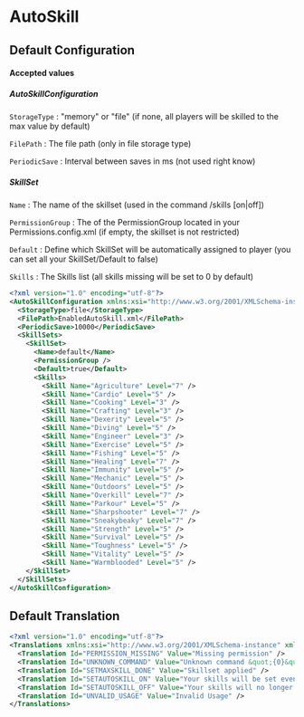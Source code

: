 ﻿# AutoSkill

## Default Configuration

#### Accepted values

##### AutoSkillConfiguration

`StorageType` : "memory" or "file" (if none, all players will be skilled to the max value by default)

`FilePath` : The file path (only in file storage type)

`PeriodicSave` : Interval between saves in ms (not used right know) 

##### SkillSet

`Name` : The name of the skillset (used in the command /skills <Name> [on|off])

`PermissionGroup` : The <Id> of the PermissionGroup located in your Permissions.config.xml (if empty, the skillset is not restricted)

`Default` : Define which SkillSet will be automatically assigned to player (you can set all your SkillSet/Default to false)

`Skills` : The Skills list (all skills missing will be set to 0 by default)


```xml
<?xml version="1.0" encoding="utf-8"?>
<AutoSkillConfiguration xmlns:xsi="http://www.w3.org/2001/XMLSchema-instance" xmlns:xsd="http://www.w3.org/2001/XMLSchema">
  <StorageType>file</StorageType>
  <FilePath>EnabledAutoSkill.xml</FilePath>
  <PeriodicSave>10000</PeriodicSave>
  <SkillSets>
    <SkillSet>
      <Name>default</Name>
      <PermissionGroup />
      <Default>true</Default>
      <Skills>
        <Skill Name="Agriculture" Level="7" />
		<Skill Name="Cardio" Level="5" />
		<Skill Name="Cooking" Level="3" />
		<Skill Name="Crafting" Level="3" />
		<Skill Name="Dexerity" Level="5" />
		<Skill Name="Diving" Level="5" />
		<Skill Name="Engineer" Level="3" />
		<Skill Name="Exercise" Level="5" />
		<Skill Name="Fishing" Level="5" />
		<Skill Name="Healing" Level="7" />
		<Skill Name="Immunity" Level="5" />
		<Skill Name="Mechanic" Level="5" />
		<Skill Name="Outdoors" Level="5" />
		<Skill Name="Overkill" Level="7" />
		<Skill Name="Parkour" Level="5" />
		<Skill Name="Sharpshooter" Level="7" />
		<Skill Name="Sneakybeaky" Level="7" />
		<Skill Name="Strength" Level="5" />
		<Skill Name="Survival" Level="5" />
		<Skill Name="Toughness" Level="5" />
		<Skill Name="Vitality" Level="5" />
		<Skill Name="Warmblooded" Level="5" />
    </SkillSet>
  </SkillSets>
</AutoSkillConfiguration>
```

## Default Translation

```xml
<?xml version="1.0" encoding="utf-8"?>
<Translations xmlns:xsi="http://www.w3.org/2001/XMLSchema-instance" xmlns:xsd="http://www.w3.org/2001/XMLSchema">
  <Translation Id="PERMISSION_MISSING" Value="Missing permission" />
  <Translation Id="UNKNOWN_COMMAND" Value="Unknown command &quot;{0}&quot;" />
  <Translation Id="SETMAXSKILL_DONE" Value="Skillset applied" />
  <Translation Id="SETAUTOSKILL_ON" Value="Your skills will be set even if you die (I hope not)" />
  <Translation Id="SETAUTOSKILL_OFF" Value="Your skills will no longer be set after death automatically" />
  <Translation Id="UNVALID_USAGE" Value="Invalid Usage" />
</Translations>
```
